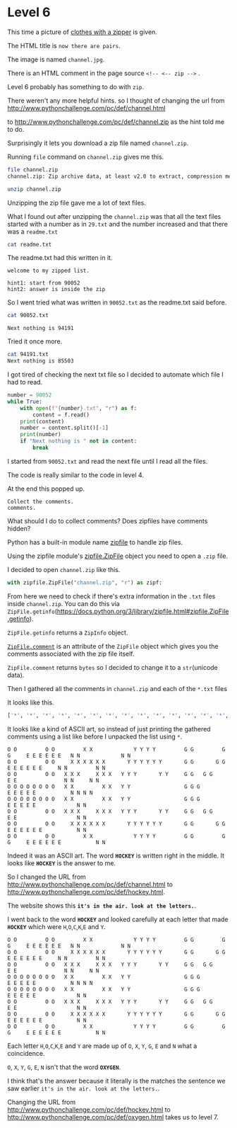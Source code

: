 # Level 6

This time a picture of [clothes with a zipper](/6/channel.jpg) is given. 


The HTML title is `now there are pairs`. 

The image is named `channel.jpg`.


There is an HTML comment in the page source `<!-- <-- zip -->` .


Level 6 probably  has something to do with `zip`.

There weren't any more helpful hints. so I thought of changing the url from http://www.pythonchallenge.com/pc/def/channel.html

to http://www.pythonchallenge.com/pc/def/channel.zip as the hint told me to do. 

Surprisingly it lets you download a zip file named `channel.zip`. 


Running `file` command on `channel.zip` gives me this. 


```bash
file channel.zip 
channel.zip: Zip archive data, at least v2.0 to extract, compression method=deflate
```


```bash
unzip channel.zip
```

Unzipping the zip file gave me a lot of text files. 


What I found out after unzipping the `channel.zip` was that all the text files started with a number as in `29.txt` and the number increased and that there was a `readme.txt`


```bash
cat readme.txt 
```


The readme.txt had this written in it. 


```
welcome to my zipped list.

hint1: start from 90052
hint2: answer is inside the zip
```

So I went tried what was written in `90052.txt` as the readme.txt said before. 


```bash
cat 90052.txt
``` 


```
Next nothing is 94191
```


Tried it once more. 


```bash
cat 94191.txt 
Next nothing is 85503
```


I got tired of checking the next txt file so I decided to automate which file I had to read.


```python
number = 90052
while True:
    with open(f"{number}.txt", "r") as f:
        content = f.read()
    print(content)
    number = content.split()[-1]
    print(number)
    if "Next nothing is " not in content:
        break
```


I started from `90052.txt` and read the next file until I read all the files. 


The code is really similar to the code in level 4.


At the end this popped up. 

```
Collect the comments.
comments.
```


What should I do to collect comments? Does zipfiles have comments hidden?


Python has a built-in module name [zipfile](https://docs.python.org/3/library/zipfile.html#zipfile.ZipFile.comment) to handle zip files. 

Using the zipfile module's [zipfile.ZipFile](https://docs.python.org/3/library/zipfile.html#zipfile.ZipFile) object you need to open a `.zip` file.


I decided to open `channel.zip` like this. 


```python
with zipfile.ZipFile("channel.zip", "r") as zipf:
```


From here we need to check if there's extra information in the `.txt` files inside `channel.zip`. You can do this via `ZipFile.getinfo`(https://docs.python.org/3/library/zipfile.html#zipfile.ZipFile.getinfo). 


`ZipFile.getinfo` returns a `ZipInfo` object. 

[`ZipFile.comment`](https://docs.python.org/3/library/zipfile.html#zipfile.ZipFile.getinfo) is an attribute of the `ZipFile` object which gives you the comments associated with the zip file itself.


`ZipFile.comment` returns `bytes` so I decided to change it to a `str`(unicode data). 


Then I gathered all the comments in `channel.zip` and each of the `*.txt` files 


It looks like this.


```python 
['*', '*', '*', '*', '*', '*', '*', '*', '*', '*', '*', '*', '*', '*', '*', '*', '*', '*', '*', '*', '*', '*', '*', '*', '*', '*', '*', '*', '*', '*', '*', '*', '*', '*', '*', '*', '*', '*', '*', '*', '*', '*', '*', '*', '*', '*', '*', '*', '*', '*', '*', '*', '*', '*', '*', '*', '*', '*', '*', '*', '*', '*', '*', '\n', '*', '*', '*', '*', '*', '*', '*', '*', '*', '*', '*', '*', '*', '*', '*', '*', '*', '*', '*', '*', '*', '*', '*', '*', '*', '*', '*', '*', '*', '*', '*', '*', '*', '*', '*', '*', '*', '*', '*', '*', '*', '*', '*', '*', '*', '*', '*', '*', '*', '*', '*', '*', '*', '*', '*', '*', '*', '*', '*', '*', '*', '*', '*', '*', '\n', '*', '*', ' ', ' ', ' ', ' ', ' ', ' ', ' ', ' ', ' ', ' ', ' ', ' ', ' ', ' ', ' ', ' ', ' ', ' ', ' ', ' ', ' ', ' ', ' ', ' ', ' ', ' ', ' ', ' ', ' ', ' ', ' ', ' ', ' ', ' ', ' ', ' ', ' ', ' ', ' ', ' ', ' ', ' ', ' ', ' ', ' ', ' ', ' ', ' ', ' ', ' ', ' ', ' ', ' ', ' ', ' ', ' ', ' ', ' ', ' ', ' ', '*', '*', '\n', '*', '*', ' ', ' ', ' ', 'O', 'O', ' ', ' ', ' ', ' ', 'O', 'O', ' ', ' ', ' ', ' ', 'X', 'X', ' ', ' ', ' ', ' ', ' ', ' ', 'Y', 'Y', 'Y', 'Y', ' ', ' ', ' ', ' ', 'G', 'G', ' ', ' ', ' ', ' ', 'G', 'G', ' ', ' ', 'E', 'E', 'E', 'E', 'E', 'E', ' ', 'N', 'N', ' ', ' ', ' ', ' ', ' ', ' ', 'N', 'N', ' ', ' ', '*', '*', '\n', '*', '*', ' ', ' ', ' ', 'O', 'O', ' ', ' ', ' ', ' ', 'O', 'O', ' ', ' ', 'X', 'X', 'X', 'X', 'X', 'X', ' ', ' ', ' ', 'Y', 'Y', 'Y', 'Y', 'Y', 'Y', ' ', ' ', ' ', 'G', 'G', ' ', ' ', ' ', 'G', 'G', ' ', ' ', ' ', 'E', 'E', 'E', 'E', 'E', 'E', ' ', ' ', 'N', 'N', ' ', ' ', ' ', ' ', 'N', 'N', ' ', ' ', ' ', '*', '*', '\n', '*', '*', ' ', ' ', ' ', 'O', 'O', ' ', ' ', ' ', ' ', 'O', 'O', ' ', 'X', 'X', 'X', ' ', ' ', 'X', 'X', 'X', ' ', 'Y', 'Y', 'Y', ' ', ' ', ' ', 'Y', 'Y', ' ', ' ', 'G', 'G', ' ', 'G', 'G', ' ', ' ', ' ', ' ', ' ', 'E', 'E', ' ', ' ', ' ', ' ', ' ', ' ', ' ', 'N', 'N', ' ', ' ', 'N', 'N', ' ', ' ', ' ', ' ', '*', '*', '\n', '*', '*', ' ', ' ', ' ', 'O', 'O', 'O', 'O', 'O', 'O', 'O', 'O', ' ', 'X', 'X', ' ', ' ', ' ', ' ', 'X', 'X', ' ', 'Y', 'Y', ' ', ' ', ' ', ' ', ' ', ' ', ' ', ' ', 'G', 'G', 'G', ' ', ' ', ' ', ' ', ' ', ' ', ' ', 'E', 'E', 'E', 'E', 'E', ' ', ' ', ' ', ' ', ' ', 'N', 'N', 'N', 'N', ' ', ' ', ' ', ' ', ' ', '*', '*', '\n', '*', '*', ' ', ' ', ' ', 'O', 'O', 'O', 'O', 'O', 'O', 'O', 'O', ' ', 'X', 'X', ' ', ' ', ' ', ' ', 'X', 'X', ' ', 'Y', 'Y', ' ', ' ', ' ', ' ', ' ', ' ', ' ', ' ', 'G', 'G', 'G', ' ', ' ', ' ', ' ', ' ', ' ', ' ', 'E', 'E', 'E', 'E', 'E', ' ', ' ', ' ', ' ', ' ', ' ', 'N', 'N', ' ', ' ', ' ', ' ', ' ', ' ', '*', '*', '\n', '*', '*', ' ', ' ', ' ', 'O', 'O', ' ', ' ', ' ', ' ', 'O', 'O', ' ', 'X', 'X', 'X', ' ', ' ', 'X', 'X', 'X', ' ', 'Y', 'Y', 'Y', ' ', ' ', ' ', 'Y', 'Y', ' ', ' ', 'G', 'G', ' ', 'G', 'G', ' ', ' ', ' ', ' ', ' ', 'E', 'E', ' ', ' ', ' ', ' ', ' ', ' ', ' ', ' ', ' ', 'N', 'N', ' ', ' ', ' ', ' ', ' ', ' ', '*', '*', '\n', '*', '*', ' ', ' ', ' ', 'O', 'O', ' ', ' ', ' ', ' ', 'O', 'O', ' ', ' ', 'X', 'X', 'X', 'X', 'X', 'X', ' ', ' ', ' ', 'Y', 'Y', 'Y', 'Y', 'Y', 'Y', ' ', ' ', ' ', 'G', 'G', ' ', ' ', ' ', 'G', 'G', ' ', ' ', ' ', 'E', 'E', 'E', 'E', 'E', 'E', ' ', ' ', ' ', ' ', ' ', 'N', 'N', ' ', ' ', ' ', ' ', ' ', ' ', '*', '*', '\n', '*', '*', ' ', ' ', ' ', 'O', 'O', ' ', ' ', ' ', ' ', 'O', 'O', ' ', ' ', ' ', ' ', 'X', 'X', ' ', ' ', ' ', ' ', ' ', ' ', 'Y', 'Y', 'Y', 'Y', ' ', ' ', ' ', ' ', 'G', 'G', ' ', ' ', ' ', ' ', 'G', 'G', ' ', ' ', 'E', 'E', 'E', 'E', 'E', 'E', ' ', ' ', ' ', ' ', ' ', 'N', 'N', ' ', ' ', ' ', ' ', ' ', ' ', '*', '*', '\n', '*', '*', ' ', ' ', ' ', ' ', ' ', ' ', ' ', ' ', ' ', ' ', ' ', ' ', ' ', ' ', ' ', ' ', ' ', ' ', ' ', ' ', ' ', ' ', ' ', ' ', ' ', ' ', ' ', ' ', ' ', ' ', ' ', ' ', ' ', ' ', ' ', ' ', ' ', ' ', ' ', ' ', ' ', ' ', ' ', ' ', ' ', ' ', ' ', ' ', ' ', ' ', ' ', ' ', ' ', ' ', ' ', ' ', ' ', ' ', ' ', ' ', '*', '*', '\n', '*', '*', '*', '*', '*', '*', '*', '*', '*', '*', '*', '*', '*', '*', '*', '*', '*', '*', '*', '*', '*', '*', '*', '*', '*', '*', '*', '*', '*', '*', '*', '*', '*', '*', '*', '*', '*', '*', '*', '*', '*', '*', '*', '*', '*', '*', '*', '*', '*', '*', '*', '*', '*', '*', '*', '*', '*', '*', '*', '*', '*', '*', '*', '*', '\n', ' ', '*', '*', '*', '*', '*', '*', '*', '*', '*', '*', '*', '*', '*', '*', '*', '*', '*', '*', '*', '*', '*', '*', '*', '*', '*', '*', '*', '*', '*', '*', '*', '*', '*', '*', '*', '*', '*', '*', '*', '*', '*', '*', '*', '*', '*', '*', '*', '*', '*', '*', '*', '*', '*', '*', '*', '*', '*', '*', '*', '*', '*', '*', '\n']
```


It looks like a kind of ASCII art, so instead of just printing the gathered comments using a list like before I unpacked the list using `*`. 


```
O O         O O         X X             Y Y Y Y         G G         G G     E E E E E E   N N             N N         
O O         O O     X X X X X X       Y Y Y Y Y Y       G G       G G       E E E E E E     N N         N N           
O O         O O   X X X     X X X   Y Y Y       Y Y     G G   G G           E E               N N     N N             
O O O O O O O O   X X         X X   Y Y                 G G G               E E E E E           N N N N               
O O O O O O O O   X X         X X   Y Y                 G G G               E E E E E             N N                 
O O         O O   X X X     X X X   Y Y Y       Y Y     G G   G G           E E                   N N                 
O O         O O     X X X X X X       Y Y Y Y Y Y       G G       G G       E E E E E E           N N                 
O O         O O         X X             Y Y Y Y         G G         G G     E E E E E E           N N                 
```


Indeed it was an ASCII art. The word **`HOCKEY`** is written right in the middle. It looks like **`HOCKEY`** is the answer to me. 


So I changed the URL from http://www.pythonchallenge.com/pc/def/channel.html to http://www.pythonchallenge.com/pc/def/hockey.html. 


The website shows this **`it's in the air. look at the letters.`**. 


I went back to the word **`HOCKEY`** and looked carefully at each letter that made  **`HOCKEY`** which were `H`,`O`,`C`,`K`,`E` and `Y`.


```
O O         O O         X X             Y Y Y Y         G G         G G     E E E E E E   N N             N N         
O O         O O     X X X X X X       Y Y Y Y Y Y       G G       G G       E E E E E E     N N         N N           
O O         O O   X X X     X X X   Y Y Y       Y Y     G G   G G           E E               N N     N N             
O O O O O O O O   X X         X X   Y Y                 G G G               E E E E E           N N N N               
O O O O O O O O   X X         X X   Y Y                 G G G               E E E E E             N N                 
O O         O O   X X X     X X X   Y Y Y       Y Y     G G   G G           E E                   N N                 
O O         O O     X X X X X X       Y Y Y Y Y Y       G G       G G       E E E E E E           N N                 
O O         O O         X X             Y Y Y Y         G G         G G     E E E E E E           N N         
```


Each letter `H`,`O`,`C`,`K`,`E` and `Y` are made up of `O`, `X`, `Y`, `G`, `E` and `N` what a coincidence.


`O`, `X`, `Y`, `G`, `E`, `N` isn't that the word **`OXYGEN`**. 


I think that's the answer because it literally is the matches the sentence we saw earlier `it's in the air. look at the letters.`.


Changing the URL from http://www.pythonchallenge.com/pc/def/hockey.html to http://www.pythonchallenge.com/pc/def/oxygen.html takes us to level 7. 